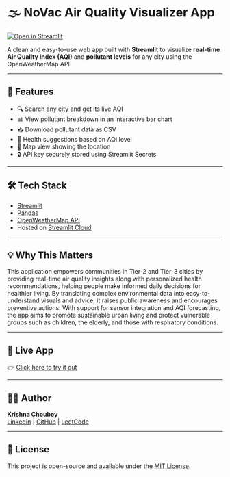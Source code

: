 # 🌫️ NoVac Air Quality Visualizer App

[![Open in Streamlit](https://static.streamlit.io/badges/streamlit_badge_black_white.svg)](https://onv6uaxbqj7d8dmn9bhxzh.streamlit.app/)

A clean and easy-to-use web app built with **Streamlit** to visualize **real-time Air Quality Index (AQI)** and **pollutant levels** for any city using the OpenWeatherMap API.

---

## 🚀 Features

- 🔍 Search any city and get its live AQI
- 📊 View pollutant breakdown in an interactive bar chart
- 📥 Download pollutant data as CSV
- 🧠 Health suggestions based on AQI level
- 📍 Map view showing the location
- 🔒 API key securely stored using Streamlit Secrets

---

## 🛠 Tech Stack

- [Streamlit](https://streamlit.io/)
- [Pandas](https://pandas.pydata.org/)
- [OpenWeatherMap API](https://openweathermap.org/api)
- Hosted on [Streamlit Cloud](https://streamlit.io/cloud)

---

## 💡 Why This Matters

This application empowers communities in Tier-2 and Tier-3 cities by providing real-time air quality insights along with personalized health recommendations, helping people make informed daily decisions for healthier living. By translating complex environmental data into easy-to-understand visuals and advice, it raises public awareness and encourages preventive actions. With support for sensor integration and AQI forecasting, the app aims to promote sustainable urban living and protect vulnerable groups such as children, the elderly, and those with respiratory conditions.

---

## 📎 Live App

👉 [Click here to try it out](https://onv6uaxbqj7d8dmn9bhxzh.streamlit.app/)

---

## 👨‍💻 Author

**Krishna Choubey**  
[LinkedIn](https://linkedin.com/in/krishna-choubey-896137272/) | [GitHub](https://github.com/krishnauniq/) | [LeetCode](https://leetcode.com/u/krishna2345/)

---

## 📄 License

This project is open-source and available under the [MIT License](LICENSE).
